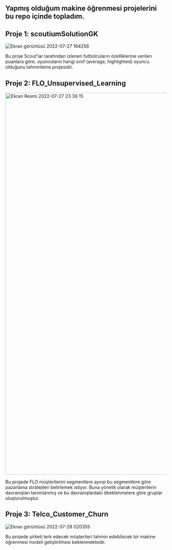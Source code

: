 ## Yapmış olduğum makine öğrenmesi projelerini bu repo içinde topladım. 


## Proje 1: scoutiumSolutionGK
![Ekran görüntüsü 2022-07-27 164256](https://user-images.githubusercontent.com/101973346/181262107-7f3cbf9e-701e-458b-8ded-ec108c2a0b12.png)

Bu proje Scout’lar tarafından izlenen futbolcuların özelliklerine verilen puanlara göre, oyuncuların hangi sınıf (average, highlighted) oyuncu olduğunu tahminleme projesidir.

## Proje 2: FLO_Unsupervised_Learning
<img width="1192" alt="Ekran Resmi 2022-07-27 23 36 15" src="https://user-images.githubusercontent.com/101973346/181367357-6779239b-03a4-45c4-9af0-0ec7b4f4366b.png">

Bu projede FLO müşterilerini segmentlere ayırıp bu segmentlere göre pazarlama stratejileri belirlemek istiyor. 
Buna yönelik olarak müşterilerin davranışları tanımlanmış ve bu davranışlardaki öbeklenmelere göre gruplar oluşturulmuştur.

## Proje 3: Telco_Customer_Churn
![Ekran görüntüsü 2022-07-28 020355](https://user-images.githubusercontent.com/101973346/181387276-3460b834-3a8e-4a18-b83d-4f5ea1248055.png)

Bu projede şirketi terk edecek müşterileri tahmin edebilecek bir makine öğrenmesi modeli geliştirilmesi beklenmektedir.
